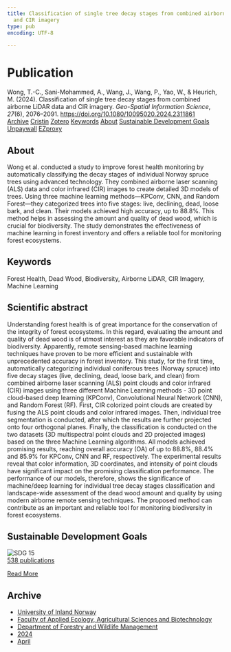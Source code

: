```yaml
---
title: Classification of single tree decay stages from combined airborne LiDAR data
  and CIR imagery
type: pub
encoding: UTF-8

---
```

<h1>Publication</h1>
<article id="csl-bib-container-KYDW4W5J" class="csl-bib-container">
  <div class="csl-bib-body"> <div class="csl-entry">Wong, T.-C., Sani-Mohammed, A., Wang, J., Wang, P., Yao, W., &#38; Heurich, M. (2024). Classification of single tree decay stages from combined airborne LiDAR data and CIR imagery. <i>Geo-Spatial Information Science</i>, <i>27</i>(6), 2076–2091. <a href="https://doi.org/10.1080/10095020.2024.2311861">https://doi.org/10.1080/10095020.2024.2311861</a></div> </div>
  <div class="csl-bib-buttons">
    <a href="#taxonomy-article-KYDW4W5J" alt="archive" class="csl-bib-button">Archive</a>
    <a href="https://app.cristin.no/results/show.jsf?id=2259246" alt="Cristin" class="csl-bib-button">Cristin</a>
    <a href="http://zotero.org/groups/5881554/items/KYDW4W5J" alt="Zotero" class="csl-bib-button">Zotero</a>
    <a href="#keywords-article-KYDW4W5J" alt="keywords" class="csl-bib-button">Keywords</a>
    <a href="#about-article-KYDW4W5J" alt="about_pub" class="csl-bib-button">About</a>
    <a href="#sdg-article-KYDW4W5J" alt="sdg" class="csl-bib-button">Sustainable Development Goals</a>
    <a href="https://www.tandfonline.com/doi/pdf/10.1080/10095020.2024.2311861?needAccess=true" alt="Unpaywall" class="csl-bib-button">Unpaywall</a>
    <a href="https://www.tandfonline.com/doi/pdf/10.1080/10095020.2024.2311861?needAccess=true" alt="EZproxy" class="csl-bib-button">EZproxy</a>
  </div>
  <div id="csl-bib-meta-container-KYDW4W5J"></div>
</article>
<div id="csl-bib-meta-KYDW4W5J" class="csl-bib-meta">
  <article id="about-article-KYDW4W5J" class="about_pub-article">
    <h1>About</h1>
    Wong et al. conducted a study to improve forest health monitoring by automatically classifying the decay stages of individual Norway spruce trees using advanced technology. They combined airborne laser scanning (ALS) data and color infrared (CIR) images to create detailed 3D models of trees. Using three machine learning methods—KPConv, CNN, and Random Forest—they categorized trees into five stages: live, declining, dead, loose bark, and clean. Their models achieved high accuracy, up to 88.8%. This method helps in assessing the amount and quality of dead wood, which is crucial for biodiversity. The study demonstrates the effectiveness of machine learning in forest inventory and offers a reliable tool for monitoring forest ecosystems.
  </article>
  <article id="keywords-article-KYDW4W5J" class="keywords-article">
    <h1>Keywords</h1>
    Forest Health, Dead Wood, Biodiversity, Airborne LiDAR, CIR Imagery, Machine Learning
  </article>
  <article id="abstract-article-KYDW4W5J" class="abstract-article">
    <h1>Scientific abstract</h1>
    Understanding forest health is of great importance for the conservation of the integrity of forest ecosystems. In this regard, evaluating the amount and quality of dead wood is of utmost interest as they are favorable indicators of biodiversity. Apparently, remote sensing-based machine learning techniques have proven to be more efficient and sustainable with unprecedented accuracy in forest inventory. This study, for the first time, automatically categorizing individual coniferous trees (Norway spruce) into five decay stages (live, declining, dead, loose bark, and clean) from combined airborne laser scanning (ALS) point clouds and color infrared (CIR) images using three different Machine Learning methods - 3D point cloud-based deep learning (KPConv), Convolutional Neural Network (CNN), and Random Forest (RF). First, CIR colorized point clouds are created by fusing the ALS point clouds and color infrared images. Then, individual tree segmentation is conducted, after which the results are further projected onto four orthogonal planes. Finally, the classification is conducted on the two datasets (3D multispectral point clouds and 2D projected images) based on the three Machine Learning algorithms. All models achieved promising results, reaching overall accuracy (OA) of up to 88.8%, 88.4% and 85.9% for KPConv, CNN and RF, respectively. The experimental results reveal that color information, 3D coordinates, and intensity of point clouds have significant impact on the promising classification performance. The performance of our models, therefore, shows the significance of machine/deep learning for individual tree decay stages classification and landscape-wide assessment of the dead wood amount and quality by using modern airborne remote sensing techniques. The proposed method can contribute as an important and reliable tool for monitoring biodiversity in forest ecosystems.
  </article>
  <article id="sdg-article-KYDW4W5J" class="sdg-article">
    <h1>Sustainable Development Goals</h1>
    <div class="sdg-container"><div id="sdg15" class="sdg">
        <img src="{{< params subfolder >}}images/sdg/sdg15_en.png" class="image" alt="SDG 15">
        <div class="sdg-overlay">
          <a href="/en/archive/?key=?sdg=15#archive" class="sdg-publication-count"><span>538</span> publications</a>
          <p><a href="https://sdgs.un.org/goals/goal15" class="sdg-read-more">Read More</a></p>
        </div>
      </div></div>
  </article>
  <article id="taxonomy-article-KYDW4W5J" class="taxonomy-article">
    <h1>Archive</h1>
    <ul>
      <li>
        <a href="/en/archive/?key=3DCRN523">University of Inland Norway</a>
      </li>
      <li>
        <a href="/en/archive/?key=T77LXH6D">Faculty of Applied Ecology, Agricultural Sciences and Biotechnology</a>
      </li>
      <li>
        <a href="/en/archive/?key=7TRARPE3">Department of Forestry and Wildlife Management</a>
      </li>
      <li>
        <a href="/en/archive/?key=A4XX8HDP">2024</a>
      </li>
      <li>
        <a href="/en/archive/?key=KY9TTFZF">April</a>
      </li>
    </ul>
  </article>
</div>
